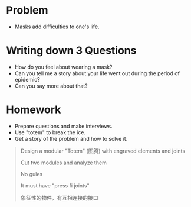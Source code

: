 # Problem

- Masks add difficulties to one's life.



# Writing down 3 Questions

- How do you feel about wearing  a mask?
- Can you tell me a story about your life went out during the period of epidemic?
- Can you say more about that?



# Homework 

- Prepare questions and make interviews.
- Use "totem" to break the ice.
- Get a story of the problem and how to solve it.

> Design a modular "Totem" (图腾) with engraved elements and joints
>
> Cut two modules and analyze them
>
> No gules
>
> It must have "press fi joints"
>
> 象征性的物件，有互相连接的接口

